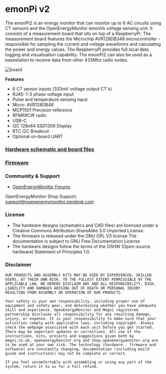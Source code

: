 # emonPi v2

The emonPi2 is an energy monitor that can monitor up to 6 AC circuits using CT sensors and the OpenEnergyMonitor emonVs voltage sensing unit. It consists of a measurement board that sits on top of a RaspberryPi. The measurement board features the Microchip AVR128DB348 microcontroller - responsible for sampling the current and voltage waveforms and calculating the power and energy values. The RaspberryPi provides full local data logging and visualisation capability. The emonPi2 can also be used as a basestation to receive data from other 433Mhz radio nodes.

![board](docs/img/emonPi2_board.png)

**Features**

- 6 CT sensor inputs (333mV voltage output CT's)
- RJ45: 1-3 phase voltage input
- Pulse and temperature sensing input
- Micro: AVR128DB48
- MCP1501 Precision reference
- RFM69CW radio
- USB-C
- I2C 128x64 SSD1306 Display
- RTC I2C Breakout
- Optional on-board UART

### [Hardware schematic and board files](hardware)

### [Firmware](firmware)

### Community & Support

- [OpenEnergyMonitor Forums](https://community.openenergymonitor.org)

OpenEnergyMonitor Shop Support: support@openenergymonitor.zendesk.com

### License

- The hardware designs (schematics and CAD files) are licensed under a Creative Commons Attribution-ShareAlike 3.0 Unported License.
- The firmware is released under the GNU GPL V3 license The documentation is subject to GNU Free Documentation License
- The hardware designs follow the terms of the OSHW (Open-source hardware) Statement of Principles 1.0.

### Disclaimer

```
OUR PRODUCTS AND ASSEMBLY KITS MAY BE USED BY EXPERIENCED, SKILLED USERS, AT THEIR OWN RISK. TO THE FULLEST EXTENT PERMISSIBLE BY THE APPLICABLE LAW, WE HEREBY DISCLAIM ANY AND ALL RESPONSIBILITY, RISK, LIABILITY AND DAMAGES ARISING OUT OF DEATH OR PERSONAL INJURY RESULTING FROM ASSEMBLY OR OPERATION OF OUR PRODUCTS.

Your safety is your own responsibility, including proper use of equipment and safety gear, and determining whether you have adequate skill and experience. OpenEnergyMonitor and Megni registered partnership disclaims all responsibility for any resulting damage, injury, or expense. It is your responsibility to make sure that your activities comply with applicable laws, including copyright. Always check the webpage associated with each unit before you get started. There may be important updates or corrections. All use of the instructions, kits, projects and suggestions given both by megni.co.uk, openenergymonitor.org and shop.openenergymonitor.org are to be used at your own risk. The technology (hardware , firmware and software) are constantly changing, documentation (including build guide and instructions) may not be complete or correct.

If you feel uncomfortable with assembling or using any part of the system, return it to us for a full refund.
```
